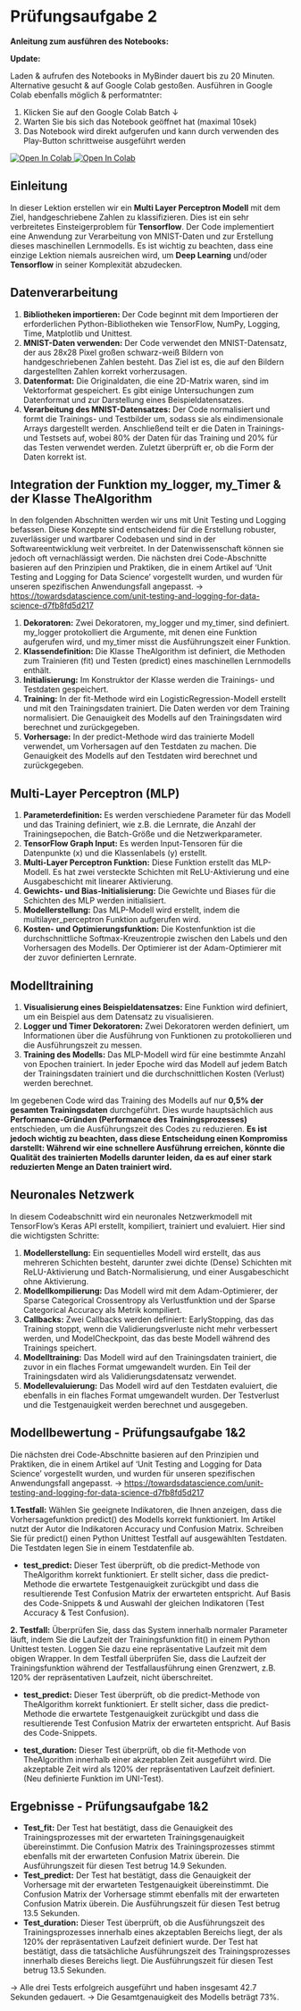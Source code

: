 # Prüfungsaufgabe 2

**Anleitung zum ausführen des Notebooks:**

**Update:**

Laden & aufrufen des Notebooks in MyBinder dauert bis zu 20 Minuten. 
Alternative gesucht & auf Google Colab gestoßen.
Ausführen in Google Colab ebenfalls möglich & performatnter:
1. Klicken Sie auf den Google Colab Batch ↓
2. Warten Sie bis sich das Notebook geöffnet hat (maximal 10sek)
3. Das Notebook wird direkt aufgerufen und kann durch verwenden des Play-Button schrittweise ausgeführt werden

<a target="_blank" href="https://colab.research.google.com/github/MichaelFranLu/Pruefungsaufgabe_2_MNIST_Dataset/blob/main/Pru%CC%88fungsaufgabe_2_MNIST-Dataset.ipynb">
  <img src="https://colab.research.google.com/assets/colab-badge.svg" alt="Open In Colab"/>
</a>

<a target="_blank" href="https://colab.research.google.com/github/MichaelFranLu/Pruefungsaufgabe_2_MNIST_Dataset?tab=readme-ov-file">
  <img src="https://colab.research.google.com/assets/colab-badge.svg" alt="Open In Colab"/>
</a>

## Einleitung
In dieser Lektion erstellen wir ein **Multi Layer Perceptron Modell** mit dem Ziel, handgeschriebene Zahlen zu klassifizieren. Dies ist ein sehr verbreitetes Einsteigerproblem für **Tensorflow**. Der Code implementiert eine Anwendung zur Verarbeitung von MNIST-Daten und zur Erstellung dieses maschinellen Lernmodells. Es ist wichtig zu beachten, dass eine einzige Lektion niemals ausreichen wird, um **Deep Learning** und/oder **Tensorflow** in seiner Komplexität abzudecken.

## Datenverarbeitung
1. **Bibliotheken importieren:** Der Code beginnt mit dem Importieren der erforderlichen Python-Bibliotheken wie TensorFlow, NumPy, Logging, Time, Matplotlib und Unittest.
2. **MNIST-Daten verwenden:** Der Code verwendet den MNIST-Datensatz, der aus 28x28 Pixel großen schwarz-weiß Bildern von handgeschriebenen Zahlen besteht. Das Ziel ist es, die auf den Bildern dargestellten Zahlen korrekt vorherzusagen.
3. **Datenformat:** Die Originaldaten, die eine 2D-Matrix waren, sind im Vektorformat gespeichert. Es gibt einige Untersuchungen zum Datenformat und zur Darstellung eines Beispieldatensatzes.
4. **Verarbeitung des MNIST-Datensatzes:** Der Code normalisiert und formt die Trainings- und Testbilder um, sodass sie als eindimensionale Arrays dargestellt werden. Anschließend teilt er die Daten in Trainings- und Testsets auf, wobei 80% der Daten für das Training und 20% für das Testen verwendet werden. Zuletzt überprüft er, ob die Form der Daten korrekt ist.

## Integration der Funktion my_logger, my_Timer & der Klasse TheAlgorithm
In den folgenden Abschnitten werden wir uns mit Unit Testing und Logging befassen. Diese Konzepte sind entscheidend für die Erstellung robuster, zuverlässiger und wartbarer Codebasen und sind in der Softwareentwicklung weit verbreitet. In der Datenwissenschaft können sie jedoch oft vernachlässigt werden. Die nächsten drei Code-Abschnitte basieren auf den Prinzipien und Praktiken, die in einem Artikel auf ‘Unit Testing and Logging for Data Science’ vorgestellt wurden, und wurden für unseren spezifischen Anwendungsfall angepasst. 
→ https://towardsdatascience.com/unit-testing-and-logging-for-data-science-d7fb8fd5d217

1. **Dekoratoren:** Zwei Dekoratoren, my_logger und my_timer, sind definiert. my_logger protokolliert die Argumente, mit denen eine Funktion aufgerufen wird, und my_timer misst die Ausführungszeit einer Funktion.
2. **Klassendefinition:** Die Klasse TheAlgorithm ist definiert, die Methoden zum Trainieren (fit) und Testen (predict) eines maschinellen Lernmodells enthält.
3. **Initialisierung:** Im Konstruktor der Klasse werden die Trainings- und Testdaten gespeichert.
4. **Training:** In der fit-Methode wird ein LogisticRegression-Modell erstellt und mit den Trainingsdaten trainiert. Die Daten werden vor dem Training normalisiert. Die Genauigkeit des Modells auf den Trainingsdaten wird berechnet und zurückgegeben.
5. **Vorhersage:** In der predict-Methode wird das trainierte Modell verwendet, um Vorhersagen auf den Testdaten zu machen. Die Genauigkeit des Modells auf den Testdaten wird berechnet und zurückgegeben.

## Multi-Layer Perceptron (MLP)
1. **Parameterdefinition:** Es werden verschiedene Parameter für das Modell und das Training definiert, wie z.B. die Lernrate, die Anzahl der Trainingsepochen, die Batch-Größe und die Netzwerkparameter.
2. **TensorFlow Graph Input:** Es werden Input-Tensoren für die Datenpunkte (x) und die Klassenlabels (y) erstellt.
3. **Multi-Layer Perceptron Funktion:** Diese Funktion erstellt das MLP-Modell. Es hat zwei versteckte Schichten mit ReLU-Aktivierung und eine Ausgabeschicht mit linearer Aktivierung.
4. **Gewichts- und Bias-Initialisierung:** Die Gewichte und Biases für die Schichten des MLP werden initialisiert.
5. **Modellerstellung:** Das MLP-Modell wird erstellt, indem die multilayer_perceptron Funktion aufgerufen wird.
6. **Kosten- und Optimierungsfunktion:** Die Kostenfunktion ist die durchschnittliche Softmax-Kreuzentropie zwischen den Labels und den Vorhersagen des Modells. Der Optimierer ist der Adam-Optimierer mit der zuvor definierten Lernrate.

## Modelltraining
1. **Visualisierung eines Beispieldatensatzes:** Eine Funktion wird definiert, um ein Beispiel aus dem Datensatz zu visualisieren.
2. **Logger und Timer Dekoratoren:** Zwei Dekoratoren werden definiert, um Informationen über die Ausführung von Funktionen zu protokollieren und die Ausführungszeit zu messen.
3. **Training des Modells:** Das MLP-Modell wird für eine bestimmte Anzahl von Epochen trainiert. In jeder Epoche wird das Modell auf jedem Batch der Trainingsdaten trainiert und die durchschnittlichen Kosten (Verlust) werden berechnet.

Im gegebenen Code wird das Training des Modells auf nur **0,5% der gesamten Trainingsdaten** durchgeführt. Dies wurde hauptsächlich aus **Performance-Gründen (Performance des Trainingsprozesses)** entschieden, um die Ausführungszeit des Codes zu reduzieren. **Es ist jedoch wichtig zu beachten, dass diese Entscheidung einen Kompromiss darstellt: Während wir eine schnellere Ausführung erreichen, könnte die Qualität des trainierten Modells darunter leiden, da es auf einer stark reduzierten Menge an Daten trainiert wird.**

## Neuronales Netzwerk
In diesem Codeabschnitt wird ein neuronales Netzwerkmodell mit TensorFlow’s Keras API erstellt, kompiliert, trainiert und evaluiert. Hier sind die wichtigsten Schritte:

1. **Modellerstellung:** Ein sequentielles Modell wird erstellt, das aus mehreren Schichten besteht, darunter zwei dichte (Dense) Schichten mit ReLU-Aktivierung und Batch-Normalisierung, und einer Ausgabeschicht ohne Aktivierung.
2. **Modellkompilierung:** Das Modell wird mit dem Adam-Optimierer, der Sparse Categorical Crossentropy als Verlustfunktion und der Sparse Categorical Accuracy als Metrik kompiliert.
3. **Callbacks:** Zwei Callbacks werden definiert: EarlyStopping, das das Training stoppt, wenn die Validierungsverluste nicht mehr verbessert werden, und ModelCheckpoint, das das beste Modell während des Trainings speichert.
4. **Modelltraining:** Das Modell wird auf den Trainingsdaten trainiert, die zuvor in ein flaches Format umgewandelt wurden. Ein Teil der Trainingsdaten wird als Validierungsdatensatz verwendet.
5. **Modellevaluierung:** Das Modell wird auf den Testdaten evaluiert, die ebenfalls in ein flaches Format umgewandelt wurden. Der Testverlust und die Testgenauigkeit werden berechnet und ausgegeben.

## Modellbewertung - Prüfungsaufgabe 1&2
Die nächsten drei Code-Abschnitte basieren auf den Prinzipien und Praktiken, die in einem Artikel auf ‘Unit Testing and Logging for Data Science’ vorgestellt wurden, und wurden für unseren spezifischen Anwendungsfall angepasst. 
→ https://towardsdatascience.com/unit-testing-and-logging-for-data-science-d7fb8fd5d217

**1.Testfall:** Wählen Sie geeignete Indikatoren, die Ihnen anzeigen, dass die Vorhersagefunktion
predict() des Modells korrekt funktioniert. Im Artikel nutzt der Autor die Indikatoren
Accuracy und Confusion Matrix. Schreiben Sie für predict() einen Python Unittest Testfall auf
ausgewählten Testdaten. Die Testdaten legen Sie in einem Testdatenfile ab.

+ **test_predict:** Dieser Test überprüft, ob die predict-Methode von TheAlgorithm korrekt funktioniert. Er stellt sicher, dass die predict-Methode die erwartete Testgenauigkeit zurückgibt und dass die resultierende Test Confusion Matrix der erwarteten entspricht. Auf Basis des Code-Snippets & und Auswahl der gleichen Indikatoren (Test Accuracy & Test Confusion).

**2. Testfall:** Überprüfen Sie, dass das System innerhalb normaler Parameter läuft, indem Sie die
Laufzeit der Trainingsfunktion fit() in einem Python Unittest testen. Loggen Sie dazu eine
repräsentative Laufzeit mit dem obigen Wrapper. In dem Testfall überprüfen Sie, dass die
Laufzeit der Trainingsfunktion während der Testfallausführung einen Grenzwert, z.B. 120%
der repräsentativen Laufzeit, nicht überschreitet.

+ **test_predict:** Dieser Test überprüft, ob die predict-Methode von TheAlgorithm korrekt funktioniert. Er stellt sicher, dass die predict-Methode die erwartete Testgenauigkeit zurückgibt und dass die resultierende Test Confusion Matrix der erwarteten entspricht. Auf Basis des Code-Snippets.

+ **test_duration:** Dieser Test überprüft, ob die fit-Methode von TheAlgorithm innerhalb einer akzeptablen Zeit ausgeführt wird. Die akzeptable Zeit wird als 120% der repräsentativen Laufzeit definiert. (Neu definierte Funktion im UNI-Test).

## Ergebnisse - Prüfungsaufgabe 1&2

+ **Test_fit:** Der Test hat bestätigt, dass die Genauigkeit des Trainingsprozesses mit der erwarteten Trainingsgenauigkeit übereinstimmt. Die Confusion Matrix des Trainingsprozesses stimmt ebenfalls mit der erwarteten Confusion Matrix überein. Die Ausführungszeit für diesen Test betrug 14.9 Sekunden.
+ **Test_predict:** Der Test hat bestätigt, dass die Genauigkeit der Vorhersage mit der erwarteten Testgenauigkeit übereinstimmt. Die Confusion Matrix der Vorhersage stimmt ebenfalls mit der erwarteten Confusion Matrix überein. Die Ausführungszeit für diesen Test betrug 13.5 Sekunden.
+ **Test_duration:** Dieser Test überprüft, ob die Ausführungszeit des Trainingsprozesses innerhalb eines akzeptablen Bereichs liegt, der als 120% der repräsentativen Laufzeit definiert wurde. Der Test hat bestätigt, dass die tatsächliche Ausführungszeit des Trainingsprozesses innerhalb dieses Bereichs liegt. Die Ausführungszeit für diesen Test betrug 13.5 Sekunden.

→ Alle drei Tests erfolgreich ausgeführt und haben insgesamt 42.7 Sekunden gedauert.
→ Die Gesamtgenauigkeit des Modells beträgt 73%.

